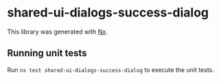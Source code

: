 # shared-ui-dialogs-success-dialog

This library was generated with [Nx](https://nx.dev).

## Running unit tests

Run `nx test shared-ui-dialogs-success-dialog` to execute the unit tests.
